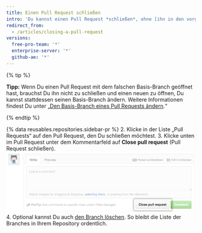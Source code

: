 ```yaml
---
title: Einen Pull Request schließen
intro: 'Du kannst einen Pull Request *schließen*, ohne [ihn in den vorgelagerten Branch zusammenzuführen](/articles/merging-a-pull-request). Das ist nützlich, wenn die im Branch vorgeschlagenen Änderungen nicht mehr benötigt werden oder eine andere Lösung in einem anderen Branch vorgeschlagen wurde.'
redirect_from:
  - /articles/closing-a-pull-request
versions:
  free-pro-team: '*'
  enterprise-server: '*'
  github-ae: '*'
---
```


{% tip %}

**Tipp:** Wenn Du einen Pull Request mit dem falschen Basis-Branch geöffnet hast, brauchst Du ihn nicht zu schließen und einen neuen zu öffnen, Du kannst stattdessen seinen Basis-Branch ändern. Weitere Informationen findest Du unter „[Den Basis-Branch eines Pull Requests ändern](/articles/changing-the-base-branch-of-a-pull-request).“

{% endtip %}

{% data reusables.repositories.sidebar-pr %}
2. Klicke in der Liste „Pull Requests“ auf den Pull Request, den Du schließen möchtest.
3. Klicke unten im Pull Request unter dem Kommentarfeld auf **Close pull request** (Pull Request schließen). ![Schaltfläche „Close Pull Request“ (Pull Request schließen)](/assets/images/help/pull_requests/pullrequest-closebutton.png)
4. Optional kannst Du auch [den Branch löschen](/articles/deleting-unused-branches). So bleibt die Liste der Branches in Ihrem Repository ordentlich.
